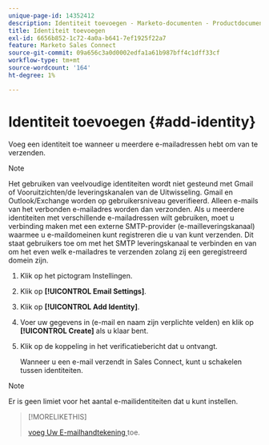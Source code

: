 ```yaml
---
unique-page-id: 14352412
description: Identiteit toevoegen - Marketo-documenten - Productdocumentatie
title: Identiteit toevoegen
exl-id: 6656b852-1c72-4a0a-b641-7ef1925f22a7
feature: Marketo Sales Connect
source-git-commit: 09a656c3a0d0002edfa1a61b987bff4c1dff33cf
workflow-type: tm+mt
source-wordcount: '164'
ht-degree: 1%

---
```


# Identiteit toevoegen {#add-identity}

Voeg een identiteit toe wanneer u meerdere e-mailadressen hebt om van te verzenden.

>[!NOTE]
>
>Het gebruiken van veelvoudige identiteiten wordt niet gesteund met Gmail of Vooruitzichten/de leveringskanalen van de Uitwisseling. Gmail en Outlook/Exchange worden op gebruikersniveau geverifieerd. Alleen e-mails van het verbonden e-mailadres worden dan verzonden. Als u meerdere identiteiten met verschillende e-mailadressen wilt gebruiken, moet u verbinding maken met een externe SMTP-provider (e-mailleveringskanaal) waarmee u e-maildomeinen kunt registreren die u van kunt verzenden. Dit staat gebruikers toe om met het SMTP leveringskanaal te verbinden en van om het even welk e-mailadres te verzenden zolang zij een geregistreerd domein zijn.

1. Klik op het pictogram Instellingen.

1. Klik op **[!UICONTROL Email Settings]**.

1. Klik op **[!UICONTROL Add Identity]**.

1. Voer uw gegevens in (e-mail en naam zijn verplichte velden) en klik op **[!UICONTROL Create]** als u klaar bent.

1. Klik op de koppeling in het verificatiebericht dat u ontvangt.

   Wanneer u een e-mail verzendt in Sales Connect, kunt u schakelen tussen identiteiten.

>[!NOTE]
>
>Er is geen limiet voor het aantal e-mailidentiteiten dat u kunt instellen.

>[!MORELIKETHIS]
>
>[ voeg Uw E-mailhandtekening ](/help/marketo/product-docs/marketo-sales-connect/getting-started/email-settings/add-your-email-signature.md) toe.
